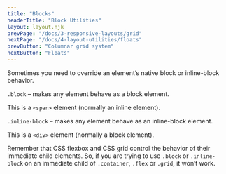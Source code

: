 ```yaml
---
title: "Blocks"
headerTitle: "Block Utilities"
layout: layout.njk
prevPage: "/docs/3-responsive-layouts/grid"
nextPage: "/docs/4-layout-utilities/floats"
prevButton: "Columnar grid system"
nextButton: "Floats"
---
```


<p class="t-lg t-thin">Sometimes you need to override an element’s native block or inline-block behavior.</p>

`.block` – makes any element behave as a block element.

<div class="mb-3">
<span class="block bg-color-background-alt p-2">This is a <code class="b-thin">&lt;span&gt;</code> element (normally an inline element).</span>
</div>

`.inline-block` – makes any element behave as an inline-block element.

<div class="mb-3">
<div class="inline-block bg-color-background-alt p-2">This is a <code class="b-thin">&lt;div&gt;</code> element (normally a block element).</div>
</div>

<p class="bl-heavy b-color-primary bg-color-primary-alt p-2">Remember that CSS flexbox and CSS grid control the behavior of their immediate child elements. So, if you are trying to use <code>.block</code> or <code>.inline-block</code> on an immediate child of <code>.container</code>, <code>.flex</code> or <code>.grid</code>, it won’t work.</p>
